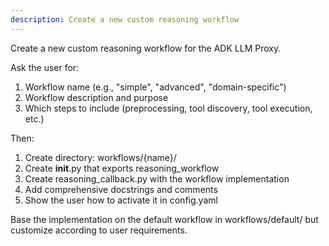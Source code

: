 ```yaml
---
description: Create a new custom reasoning workflow
---
```


Create a new custom reasoning workflow for the ADK LLM Proxy.

Ask the user for:
1. Workflow name (e.g., "simple", "advanced", "domain-specific")
2. Workflow description and purpose
3. Which steps to include (preprocessing, tool discovery, tool execution, etc.)

Then:
1. Create directory: workflows/{name}/
2. Create __init__.py that exports reasoning_workflow
3. Create reasoning_callback.py with the workflow implementation
4. Add comprehensive docstrings and comments
5. Show the user how to activate it in config.yaml

Base the implementation on the default workflow in workflows/default/ but customize according to user requirements.
